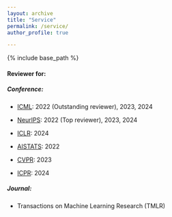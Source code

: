 ```yaml
---
layout: archive
title: "Service"
permalink: /service/
author_profile: true

---
```


{% include base_path %}

#### **Reviewer for:**

##### **Conference:**

- [ICML](https://icml.cc/): 2022 (Outstanding reviewer), 2023, 2024

- [NeurIPS](https://neurips.cc/): 2022 (Top reviewer), 2023, 2024

- [ICLR](https://iclr.cc/): 2024

- [AISTATS](https://aistats.org/aistats2024/): 2022

- [CVPR](https://cvpr.thecvf.com/): 2023 

- [ICPR](https://icpr2024.org/): 2024

##### **Journal:**

- Transactions on Machine Learning Research (TMLR)
